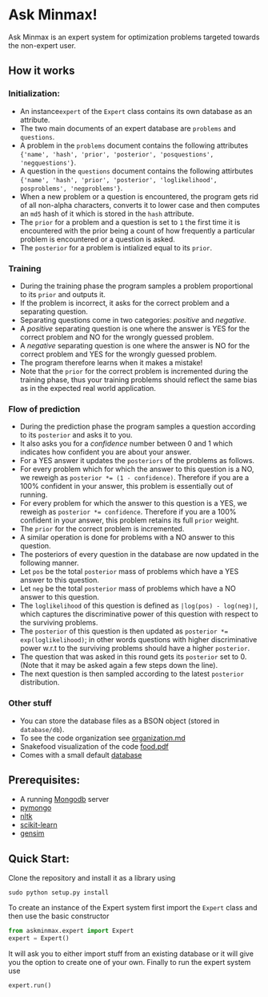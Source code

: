 # Ask Minmax!

Ask Minmax is an expert system for optimization problems targeted towards the non-expert user.

## How it works

### Initialization: 
   
 * An instance`expert` of the `Expert` class contains its own database as an attribute. 
 * The two main documents of an expert database are `problems` and `questions`. 
 * A problem in the `problems` document contains the following attributes 
    `{'name', 'hash', 'prior', 'posterior', 'posquestions', 'negquestions'}`.
 * A question in the `questions` document contains the following attirbutes
    `{'name', 'hash', 'prior', 'posterior', 'loglikelihood', posproblems', 'negproblems'}`.
 * When a new problem or a question is encountered, the program gets rid of all non-alpha characters,
    converts it to lower case and then computes an `md5` hash of it which is stored in the `hash` attribute.
 * The `prior` for a problem and a question is set to `1` the first time it is encountered with the prior
    being a count of how frequently a particular problem is encountered or a question is asked.
 * The `posterior` for a problem is intialized equal to its `prior`.
 
 
### Training

 * During the training phase the program samples a problem proportional to its `prior` and outputs it.
 * If the problem is incorrect, it asks for the correct problem and a separating question.
 * Separating questions come in two categories: *positive* and *negative*. 
 * A *positive* separating question is one where the answer is YES for the correct problem and NO for the
 wrongly guessed problem.
 * A *negative* separating question is one where the answer is NO for the correct problem and YES for the 
 wrongly guessed problem.
 * The program therefore learns when it makes a mistake!
 * Note that the `prior` for the correct problem is incremented during the training phase, thus your training
 problems should reflect the same bias as in the expected real world application.
 
### Flow of prediction
 
 * During the prediction phase the program samples a question according to its `posterior` and asks it to you.
 * It also asks you for a *confidence* number between 0 and 1 which indicates how confident you are about your 
 answer.
 * For a YES answer it updates the `posteriors` of the problems as follows. 
 * For every problem which for which the answer to this question is a NO, we reweigh as
 `posterior *= (1 - confidence)`. Therefore if you are a 100% confident in your answer, this problem is essentially
 out of running.
 * For every problem for which the answer to this question is a YES, we reweigh as 
 `posterior *= confidence`. Therefore if you are a 100% confident in your answer, this problem retains its full
  `prior` weight.
 * The `prior` for the correct problem is incremented. 
 * A similar operation is done for problems with a NO answer to this question.
 * The posteriors of every question in the database are now updated in the following manner.
 * Let `pos` be the total `posterior` mass of problems which have a YES answer to this question.
 * Let `neg` be the total `posterior` mass of problems which have a NO answer to this question.
 * The `loglikelihood` of this question is defined as `|log(pos) - log(neg)|`, which captures the discriminative
 power of this question with respect to the surviving problems.
 * The `posterior` of this question is then updated as `posterior *= exp(loglikelihood)`; in other words questions
 with higher discriminative power w.r.t to the surviving problems should have a higher `posterior`.
 * The question that was asked in this round gets its `posterior` set to 0. (Note that it may be asked again a few
 steps down the line).
 * The next question is then sampled according to the latest `posterior` distribution.
 
### Other stuff
 
 * You can store the database files as a BSON object (stored in `database/db`).
 * To see the code organization see [organization.md](src/askminmax/organization.md)
 * Snakefood visualization of the code [food.pdf](src/askminmax/food.pdf)
 * Comes with a small default [database](database/db)
 
## Prerequisites: 
 - A running [Mongodb](https://www.mongodb.org/) server 
 - [pymongo](https://pypi.python.org/pypi/pymongo/)
 - [nltk](http://www.nltk.org/)
 - [scikit-learn](https://pypi.python.org/pypi/scikit-learn/0.16.1)
 - [gensim](https://pypi.python.org/pypi/gensim)

## Quick Start:

Clone the repository and install it as a library using 

```shell
sudo python setup.py install
```

To create an instance of the Expert system first import the `Expert` class and
then use the basic constructor

```python
from askminmax.expert import Expert
expert = Expert()
```

It will ask you to either import stuff from an existing database or it will give 
you the option to create one of your own. Finally to run the expert system use

```python
expert.run()
```
